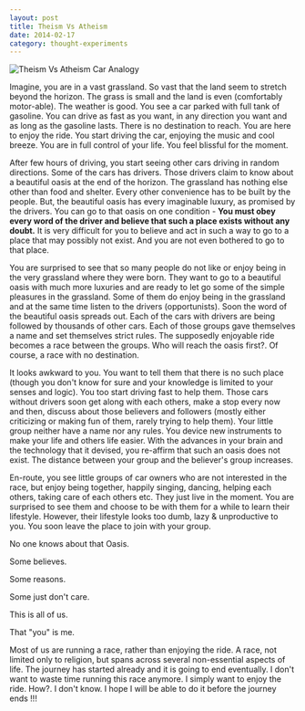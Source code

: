```yaml
---
layout: post
title: Theism Vs Atheism
date: 2014-02-17
category: thought-experiments
---
```


![Theism Vs Atheism Car Analogy]({{site.img-url}}/theism-vs-atheism-car-analogy.jpg)  

Imagine, you are in a vast grassland. So vast that the land seem to stretch beyond the horizon. The grass is small and the land is even (comfortably motor-able). The weather is good. You see a car parked with full tank of gasoline. You can drive as fast as you want, in any direction you want and as long as the gasoline lasts. There is no destination to reach. You are here to enjoy the ride. You start driving the car, enjoying the music and cool breeze. You are in full control of your life. You feel blissful for the moment.  

After few hours of driving, you start seeing other cars driving in random directions. Some of the cars has drivers. Those drivers claim to know about a beautiful oasis at the end of the horizon. The grassland has nothing else other than food and shelter. Every other convenience has to be built by the people. But, the beautiful oasis has every imaginable luxury, as promised by the drivers. You can go to that oasis on one condition - **You must obey every word of the driver and believe that such a place exists without any doubt.** It is very difficult for you to believe and act in such a way to go to a place that may possibly not exist. And you are not even bothered to go to that place.  

You are surprised to see that so many people do not like or enjoy being in the very grassland where they were born. They want to go to a beautiful oasis with much more luxuries and are ready to let go some of the simple pleasures in the grassland. Some of them do enjoy being in the grassland and at the same time listen to the drivers (opportunists). Soon the word of the beautiful oasis spreads out. Each of the cars with drivers are being followed by thousands of other cars. Each of those groups gave themselves a name and set themselves strict rules. The supposedly enjoyable ride becomes a race between the groups. Who will reach the oasis first?. Of course, a race with no destination.

It looks awkward to you. You want to tell them that there is no such place (though you don't know for sure and your knowledge is limited to your senses and logic). You too start driving fast to help them. Those cars without drivers soon get along with each others, make a stop every now and then, discuss about those believers and followers (mostly either criticizing or making fun of them, rarely trying to help them). Your little group neither have a name nor any rules. You device new instruments to make your life and others life easier. With the advances in your brain and the technology that it devised, you re-affirm that such an oasis does not exist. The distance between your group and the believer's group increases.  

En-route, you see little groups of car owners who are not interested in the race, but enjoy being together, happily singing, dancing, helping each others, taking care of each others etc. They just live in the moment. You are surprised to see them and choose to be with them for a while to learn their lifestyle. However, their lifestyle looks too dumb, lazy & unproductive to you. You soon leave the place to join with your group.  

No one knows about that Oasis.  

Some believes.  

Some reasons.  

Some just don't care.  

This is all of us.

That "you" is me.

Most of us are running a race, rather than enjoying the ride. A race, not limited only to religion, but spans across several non-essential aspects of life. The journey has started already and it is going to end eventually. I don't want to waste time running this race anymore. I simply want to enjoy the ride. How?. I don't know. I hope I will be able to do it before the journey ends !!!  

